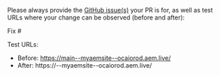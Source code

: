 Please always provide the [GitHub issue(s)](../issues) your PR is for, as well as test URLs where your change can be observed (before and after):

Fix #<gh-issue-id>

Test URLs:
- Before: https://main--myaemsite--ocaiorod.aem.live/
- After: https://<branch>--myaemsite--ocaiorod.aem.live/
